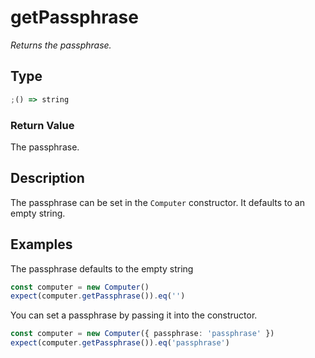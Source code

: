 # getPassphrase

_Returns the passphrase._

## Type

```ts
;() => string
```

### Return Value

The passphrase.

## Description

The passphrase can be set in the `Computer` constructor. It defaults to an empty string.

## Examples

The passphrase defaults to the empty string

```ts
const computer = new Computer()
expect(computer.getPassphrase()).eq('')
```

You can set a passphrase by passing it into the constructor.

```ts
const computer = new Computer({ passphrase: 'passphrase' })
expect(computer.getPassphrase()).eq('passphrase')
```
